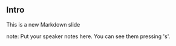 ##  Intro

This is a new Markdown slide

note:
    Put your speaker notes here.
    You can see them pressing 's'.
